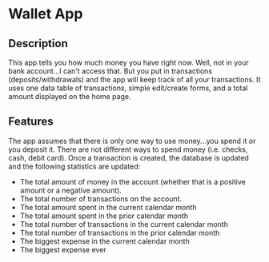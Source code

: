 # Wallet App

## Description
This app tells you how much money you have right now.  Well, not in your bank account...I can't access that.  But you put in transactions (deposits/withdrawals) and the app will keep track of all your transactions. It uses one data table of transactions, simple edit/create forms, and a total amount displayed on the home page.

## Features
The app assumes that there is only one way to use money...you spend it or you deposit it.  There are not different ways to spend money (i.e. checks, cash, debit card).  Once a transaction is created, the database is updated and the following statistics are updated:

* The total amount of money in the account (whether that is a positive amount or a negative amount).
* The total number of transactions on the account.
* The total amount spent in the current calendar month
* The total amount spent in the prior calendar month
* The total number of transactions in the current calendar month
* The total number of transactions in the prior calendar month
* The biggest expense in the current calendar month
* The biggest expense ever
